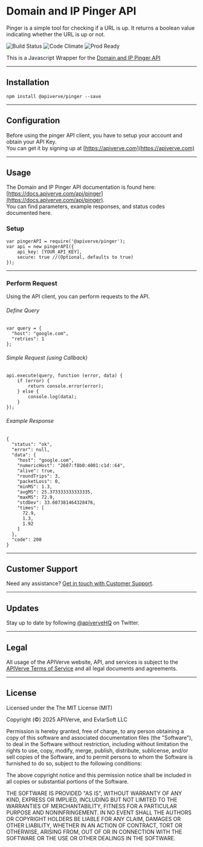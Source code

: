 Domain and IP Pinger API
============

Pinger is a simple tool for checking if a URL is up. It returns a boolean value indicating whether the URL is up or not.

![Build Status](https://img.shields.io/badge/build-passing-green)
![Code Climate](https://img.shields.io/badge/maintainability-B-purple)
![Prod Ready](https://img.shields.io/badge/production-ready-blue)

This is a Javascript Wrapper for the [Domain and IP Pinger API](https://apiverve.com/marketplace/api/pinger)

---

## Installation
	npm install @apiverve/pinger --save

---

## Configuration

Before using the pinger API client, you have to setup your account and obtain your API Key.  
You can get it by signing up at [https://apiverve.com](https://apiverve.com)

---

## Usage

The Domain and IP Pinger API documentation is found here: [https://docs.apiverve.com/api/pinger](https://docs.apiverve.com/api/pinger).  
You can find parameters, example responses, and status codes documented here.

### Setup

```
var pingerAPI = require('@apiverve/pinger');
var api = new pingerAPI({
    api_key: [YOUR_API_KEY],
    secure: true //(Optional, defaults to true)
});
```

---


### Perform Request
Using the API client, you can perform requests to the API.

###### Define Query

```
var query = {
  "host": "google.com",
  "retries": 1
};
```

###### Simple Request (using Callback)

```
api.execute(query, function (error, data) {
    if (error) {
        return console.error(error);
    } else {
        console.log(data);
    }
});
```

###### Example Response

```
{
  "status": "ok",
  "error": null,
  "data": {
    "host": "google.com",
    "numericHost": "2607:f8b0:4001:c1d::64",
    "alive": true,
    "roundTrips": 3,
    "packetLoss": 0,
    "minMS": 1.3,
    "avgMS": 25.373333333333335,
    "maxMS": 72.9,
    "stdDev": 33.607381464328476,
    "times": [
      72.9,
      1.3,
      1.92
    ]
  },
  "code": 200
}
```

---

## Customer Support

Need any assistance? [Get in touch with Customer Support](https://apiverve.com/contact).

---

## Updates
Stay up to date by following [@apiverveHQ](https://twitter.com/apiverveHQ) on Twitter.

---

## Legal

All usage of the APIVerve website, API, and services is subject to the [APIVerve Terms of Service](https://apiverve.com/terms) and all legal documents and agreements.

---

## License
Licensed under the The MIT License (MIT)

Copyright (&copy;) 2025 APIVerve, and EvlarSoft LLC

Permission is hereby granted, free of charge, to any person obtaining a copy of this software and associated documentation files (the "Software"), to deal in the Software without restriction, including without limitation the rights to use, copy, modify, merge, publish, distribute, sublicense, and/or sell copies of the Software, and to permit persons to whom the Software is furnished to do so, subject to the following conditions:

The above copyright notice and this permission notice shall be included in all copies or substantial portions of the Software.

THE SOFTWARE IS PROVIDED "AS IS", WITHOUT WARRANTY OF ANY KIND, EXPRESS OR IMPLIED, INCLUDING BUT NOT LIMITED TO THE WARRANTIES OF MERCHANTABILITY, FITNESS FOR A PARTICULAR PURPOSE AND NONINFRINGEMENT. IN NO EVENT SHALL THE AUTHORS OR COPYRIGHT HOLDERS BE LIABLE FOR ANY CLAIM, DAMAGES OR OTHER LIABILITY, WHETHER IN AN ACTION OF CONTRACT, TORT OR OTHERWISE, ARISING FROM, OUT OF OR IN CONNECTION WITH THE SOFTWARE OR THE USE OR OTHER DEALINGS IN THE SOFTWARE.